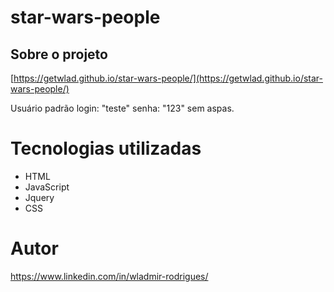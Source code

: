 # star-wars-people
## Sobre o projeto
[https://getwlad.github.io/star-wars-people/](https://getwlad.github.io/star-wars-people/)

Usuário padrão
login: "teste"
senha: "123"
sem aspas.

# Tecnologias utilizadas
- HTML
- JavaScript
- Jquery
- CSS


# Autor
https://www.linkedin.com/in/wladmir-rodrigues/
